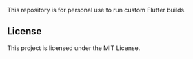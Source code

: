 This repository is for personal use to run custom Flutter builds.

## License
This project is licensed under the MIT License.